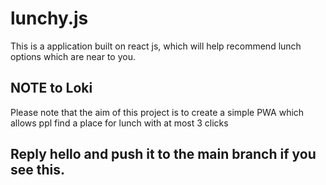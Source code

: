 # lunchy.js

This is a application built on react js, which will help recommend lunch options which are near to you.

## NOTE to Loki

Please note that the aim of this project is to create a simple PWA which allows ppl find a place for lunch with at most 3 clicks

## Reply hello and push it to the main branch if you see this.

